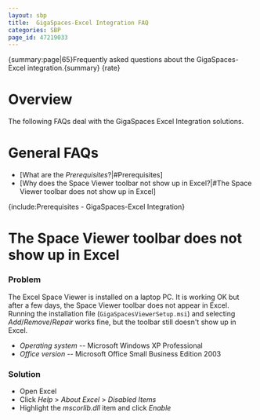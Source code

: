 ```yaml
---
layout: sbp
title:  GigaSpaces-Excel Integration FAQ
categories: SBP
page_id: 47219033
---
```


{summary:page|65}Frequently asked questions about the GigaSpaces-Excel integration.{summary}
{rate}
# Overview
The following FAQs deal with the GigaSpaces Excel Integration solutions.

# General FAQs

- [What are the *Prerequisites*?|#Prerequisites]
- [Why does the Space Viewer toolbar not show up in Excel?|#The Space Viewer toolbar does not show up in Excel]

{include:Prerequisites - GigaSpaces-Excel Integration}

# The Space Viewer toolbar does not show up in Excel

### Problem
The Excel Space Viewer is installed on a laptop PC. It is working OK but after a few days, the Space Viewer toolbar does not appear in Excel.
Running the installation file (`GigaSpacesViewerSetup.msi`) and selecting *Add*/*Remove*/*Repair* works fine, but the toolbar still doesn't show up in Excel.
- *Operating system* -- Microsoft Windows XP Professional
- *Office version* -- Microsoft Office Small Business Edition 2003

### Solution

- Open Excel
- Click *Help* > *About Excel* > *Disabled Items*
- Highlight the *mscorlib.dll* item and click *Enable*
